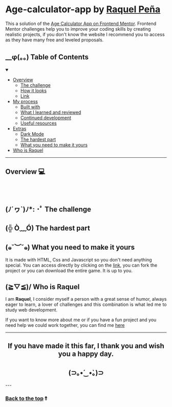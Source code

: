 # Age-calculator-app by [Raquel Peña](https://www.linkedin.com/in/raquel-pe-go/)

This a solution of the [Age Calculator App on Frontend Mentor](https://www.frontendmentor.io/challenges/age-calculator-app-dF9DFFpj-Q).
Frontend Mentor challenges help you to improve your coding skills by creating realistic projects, if you don't know the website I recommend you to access as they have many free and leveled proposals.

<h2 id="table-of-contents"> __φ(。。)  Table of Contents</h2>

<details open="open">
<summary></summary>

- [Overview](#overview)
  - [The challenge](#challenge)
  - [How it looks](#looks)
  - [Link](#link)
- [My process](#process)
  - [Built with](#built)
  - [What I learned and reviewed](#learned)
  - [Continued development](#continued)
  - [Useful resources](#useful)
- [Extras](#extras)
  - [Dark Mode](#dark)
  - [The hardest part](#hardest)
  - [What you need to make it yours](#make-it-yours)
- [Who is Raquel](#who)

</details>

---

<h2 id="Overview">Overview 💻</h2>
<br></br>
<h2 id="challenge"> (ﾉ´ヮ`)ﾉ*: ･ﾟ The challenge</h2>

<h2 id="hardest">(╬ Ò﹏Ó) The hardest part </h2>
<p align="justify">

</p>

<h2 id="make-it-yours"> (๑˘︶˘๑)  What you need to make it yours</h2>
<p align="justify">

It is made with HTML, Css and Javascript so you don't need anything special. You can access directly by clicking on the [link](https://rpg87.github.io/Age-calculator-app/), you can fork the project or you can download the entire game. It is up to you.

</p>

<h2 id="who"> (≧▽≦)/    Who is Raquel</h2>
<p align= "justify">
 I am <strong> Raquel</strong>, I consider myself a person with a great sense of humor, always eager to learn, a lover of challenges and this combination is what led me to study web development.

If you want to know more about me or if you have a fun project and you need help we could work together, you can find me [here](https://www.linkedin.com/in/raquel-pe-go/)

---

<h2 align= "center">If you have made it this far, I thank you and wish you a <strong> happy day</strong>. 	</h2>
<h2 align= "center">(⊃｡•́‿•̀｡)⊃
</h2>
---

### [Back to the top](#table-of-contents) ⥉
